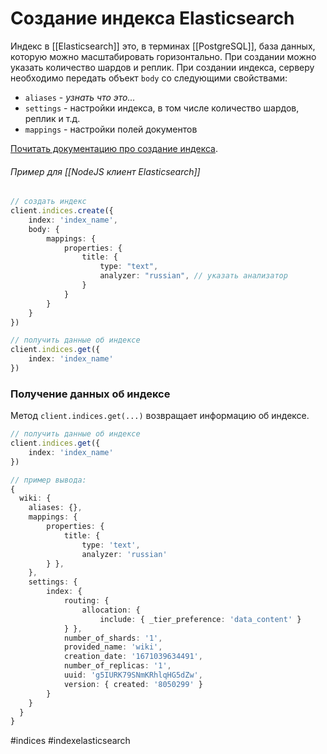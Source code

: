 # Создание индекса Elasticsearch

Индекс в [[Elasticsearch]] это, в терминах [[PostgreSQL]], база данных, которую можно масштабировать горизонтально. При создании можно указать количество шардов и реплик.
При создании индекса,  серверу необходимо передать объект `body` со следующими свойствами:

- `aliases` - _узнать что это..._
- `settings` - настройки индекса, в том числе количество шардов, реплик и т.д.
- `mappings` - настройки полей документов

[Почитать документацию про создание индекса](https://www.elastic.co/guide/en/elasticsearch/reference/8.5/indices-create-index.html).

###### Пример для [[NodeJS клиент Elasticsearch]]

```typescript
// создать индекс
client.indices.create({
	index: 'index_name',
	body: {
		mappings: {
			properties: {
				title: {
					type: "text",
					analyzer: "russian", // указать анализатор
				}
			}
		}
	}
})

// получить данные об индексе
client.indices.get({
	index: 'index_name'
})
```


### Получение данных об индексе

Метод `client.indices.get(...)` возвращает информацию об индексе.

```typescript
// получить данные об индексе
client.indices.get({
	index: 'index_name'
})

// пример вывода:
{
  wiki: {
    aliases: {},
    mappings: { 
	    properties: { 
		    title: {
			    type: 'text', 
			    analyzer: 'russian'
		} },
	},
    settings: {
		index: {
		    routing: { 
			    allocation: { 
				    include: { _tier_preference: 'data_content' } 
			} },
		    number_of_shards: '1',
		    provided_name: 'wiki',
		    creation_date: '1671039634491',
		    number_of_replicas: '1',
		    uuid: 'g5IURK79SNmKRhlqHG5dZw',
		    version: { created: '8050299' }
		}
	}
  }
}
```

#indices #indexelasticsearch